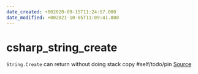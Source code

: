```yaml
---
date_created: +002020-09-15T11:24:57.000
date_modified: +002021-10-05T11:09:41.000
---
```


# csharp_string_create

`String.Create` can return without doing stack copy
#self/todo/pin
[Source](https://www.meziantou.net/some-performance-tricks-with-dotnet-strings.htm)
